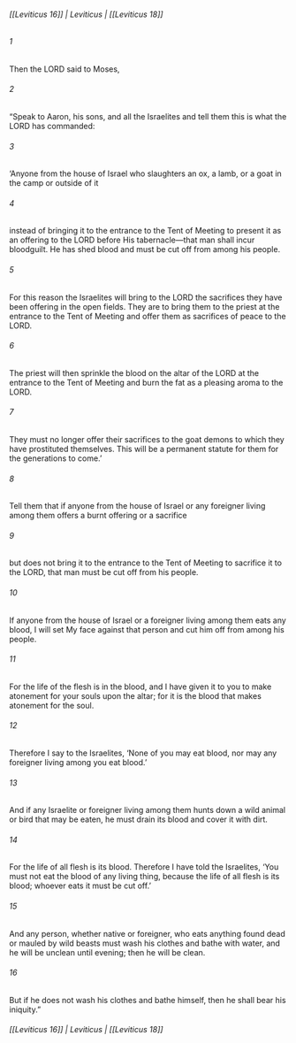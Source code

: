 ###### [[Leviticus 16]] | Leviticus | [[Leviticus 18]]

###### 1
Then the LORD said to Moses,
###### 2
“Speak to Aaron, his sons, and all the Israelites and tell them this is what the LORD has commanded:
###### 3
‘Anyone from the house of Israel who slaughters an ox, a lamb, or a goat in the camp or outside of it
###### 4
instead of bringing it to the entrance to the Tent of Meeting to present it as an offering to the LORD before His tabernacle—that man shall incur bloodguilt. He has shed blood and must be cut off from among his people.
###### 5
For this reason the Israelites will bring to the LORD the sacrifices they have been offering in the open fields. They are to bring them to the priest at the entrance to the Tent of Meeting and offer them as sacrifices of peace to the LORD.
###### 6
The priest will then sprinkle the blood on the altar of the LORD at the entrance to the Tent of Meeting and burn the fat as a pleasing aroma to the LORD.
###### 7
They must no longer offer their sacrifices to the goat demons to which they have prostituted themselves. This will be a permanent statute for them for the generations to come.’
###### 8
Tell them that if anyone from the house of Israel or any foreigner living among them offers a burnt offering or a sacrifice
###### 9
but does not bring it to the entrance to the Tent of Meeting to sacrifice it to the LORD, that man must be cut off from his people.
###### 10
If anyone from the house of Israel or a foreigner living among them eats any blood, I will set My face against that person and cut him off from among his people.
###### 11
For the life of the flesh is in the blood, and I have given it to you to make atonement for your souls upon the altar; for it is the blood that makes atonement for the soul.
###### 12
Therefore I say to the Israelites, ‘None of you may eat blood, nor may any foreigner living among you eat blood.’
###### 13
And if any Israelite or foreigner living among them hunts down a wild animal or bird that may be eaten, he must drain its blood and cover it with dirt.
###### 14
For the life of all flesh is its blood. Therefore I have told the Israelites, ‘You must not eat the blood of any living thing, because the life of all flesh is its blood; whoever eats it must be cut off.’
###### 15
And any person, whether native or foreigner, who eats anything found dead or mauled by wild beasts must wash his clothes and bathe with water, and he will be unclean until evening; then he will be clean.
###### 16
But if he does not wash his clothes and bathe himself, then he shall bear his iniquity.”

###### [[Leviticus 16]] | Leviticus | [[Leviticus 18]]
